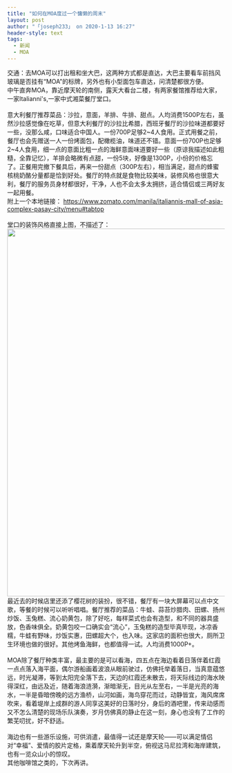 ```yaml
---
title: "如何在MOA度过一个慵懒的周末"
layout: post
author: "「joseph233」 on 2020-1-13 16:27"
header-style: text
tags:
  - 新闻
  - MOA
---
```


<head></head>
<body>
  交通：去MOA可以打出租和坐大巴，这两种方式都是直达，大巴主要看车前挡风玻璃是否挂有“MOA”的标牌，另外也有小型面包车直达，问清楚都很方便。
 <br> 中午直奔MOA，靠近摩天轮的南侧，露天大看台二楼，有两家餐馆推荐给大家，一家Italianni's,一家中式湘菜餐厅堂口。
 <br> 
 <br> 意大利餐厅推荐菜品：沙拉，意面，羊排、牛排、甜点。人均消费1500P左右，虽然沙拉感觉像在吃草，但意大利餐厅的沙拉比希腊，西班牙餐厅的沙拉味道都要好一些，没那么咸，口味适合中国人。一份700P足够2~4人食用。正式用餐之前，餐厅也会先赠送一人一份烤面包，配橄榄油，味道还不错。意面一份700P也足够2~4人食用，细一点的意面比粗一点的海鲜意面味道要好一些（原谅我描述如此粗糙，全靠记忆），羊排会略微有点甜，一份5块，好像是1300P，小份的价格忘了。正餐用完撤下餐具后，再来一份甜点（300P左右），相当满足，甜点的蜂蜜核桃奶酪分量都是恰到好处。餐厅的特点就是食物比较美味，装修风格也很意大利，餐厅的服务员身材都很好，干净，人也不会太多太拥挤，适合情侣或三两好友一起用餐。
 <br> 附上一个本地链接：
 <a href="https://www.zomato.com/manila/italiannis-mall-of-asia-complex-pasay-city/menu#tabtop" target="_blank">https://www.zomato.com/manila/italiannis-mall-of-asia-complex-pasay-city/menu#tabtop</a>
 <br> 
 <br> 堂口的装饰风格直接上图，不描述了：
 <br> 
 <ignore_js_op> 
  <img aid="1326803" src="https://bbs.boniu123.cc/data/attachment/forum/202001/13/124114doxppdcayfnyonxt.png" zoomfile="data/attachment/forum/202001/13/124114doxppdcayfnyonxt.png" file="data/attachment/forum/202001/13/124114doxppdcayfnyonxt.png" width="850" inpost="1"> 
  <div class="tip tip_4 aimg_tip" id="aimg_1326803_menu" style="position: absolute; display: none" disautofocus="true"> 
   <div class="xs0"> 
    <p><strong>1578886444766.png</strong> <em class="xg1">(2.12 MB, 下载次数: 0)</em></p> 
    <p> <a href="forum.php?mod=attachment&amp;aid=MTMyNjgwM3w2NDFjODQ1YnwxNTc4OTY4NDQ3fDB8NTUwNzg5&amp;nothumb=yes" target="_blank">下载附件</a> &nbsp;<a href="javascript:;" onclick="showWindow(this.id, this.getAttribute('url'), 'get', 0);" id="savephoto_1326803" url="home.php?mod=spacecp&amp;ac=album&amp;op=saveforumphoto&amp;aid=1326803&amp;handlekey=savephoto_1326803">保存到相册</a> </p> 
    <p class="xg1 y"><span title="2020-1-13 12:41">昨天&nbsp;12:41</span> 上传</p> 
   </div> 
   <div class="tip_horn"></div> 
  </div> 
 </ignore_js_op> 
 <br> 最近去的时候店里还添了樱花树的装扮，很不错，餐厅有一块大屏幕可以点中文歌，等餐的时候可以听听唱唱。餐厅推荐的菜品：牛蛙、蒜苔炒腊肉、田螺、扬州炒饭、玉兔糕、流心奶黄包，除了好吃，每样菜式也会有造型，和不同的器具盛放，色香味俱全。奶黄包咬一口确实会“流心”，玉兔糕的造型毕真毕现，冰凉香糯，牛蛙有野味，炒饭实惠，田螺超大个，也入味。这家店的面积也很大，厕所卫生环境也做的很好。其他烤鱼海鲜，也都值得一试。人均消费1000P+。
 <br> 
 <br> MOA除了餐厅种类丰富，最主要的是可以看海，四五点在海边看着日落伴着红霞一点点落入海平面，偶尔游船画着波浪从眼前驶过，仿佛托举着落日，当真意蕴悠远，时光凝滞，等到太阳完全落下去，天边的红霞还未散去，将天际线边的海水映得深红，由远及近，随着海浪涟漪，渐暗渐无，目光从左至右，一半是光亮的海水，一半是昏暗傍晚的远方渔桥，山河如画，海鸟穿花而过，动静皆宜，海风席席吹来，看着堤岸上成群的游人同享这美好的日落时分，身后的酒吧里，传来动感而又不怎么清楚的现场乐队演奏，岁月仿佛真的静止在这一刻，身心也没有了工作的繁芜叨扰，好不舒适。
 <br> 
 <br> 海边也有一些游乐设施，可供消遣，最值得一试还是摩天轮——可以满足情侣对“幸福”、爱情的胶片定格，乘着摩天轮升到半空，俯视这马尼拉湾和海岸建筑，也有一览众山小的惊叹。
 <br> 其他咖啡馆之类的，下次再讲。
 <br> 
 <br> 
 <br>
</body>


